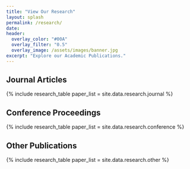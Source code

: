 ```yaml
---
title: "View Our Research"
layout: splash
permalink: /research/
date: 
header:
  overlay_color: "#00A"
  overlay_filter: "0.5"
  overlay_image: /assets/images/banner.jpg
excerpt: "Explore our Academic Publications."
---
```


## Journal Articles
{% include research_table paper_list = site.data.research.journal %}

## Conference Proceedings
{% include research_table paper_list = site.data.research.conference %}

## Other Publications
{% include research_table paper_list = site.data.research.other %}